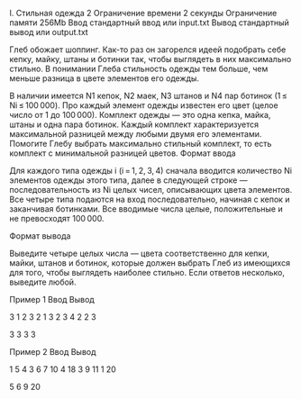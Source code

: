 
I. Стильная одежда 2
Ограничение времени 	2 секунды
Ограничение памяти 	256Mb
Ввод 	стандартный ввод или input.txt
Вывод 	стандартный вывод или output.txt

Глеб обожает шоппинг. Как-то раз он загорелся идеей подобрать себе кепку, майку, штаны и ботинки так, чтобы выглядеть в них максимально стильно. В понимании Глеба стильность одежды тем больше, чем меньше разница в цвете элементов его одежды.

В наличии имеется N1 кепок, N2 маек, N3 штанов и N4 пар ботинок (1 ≤ Ni ≤ 100 000). Про каждый элемент одежды известен его цвет (целое число от 1 до 100 000). Комплект одежды — это одна кепка, майка, штаны и одна пара ботинок. Каждый комплект характеризуется максимальной разницей между любыми двумя его элементами. Помогите Глебу выбрать максимально стильный комплект, то есть комплект с минимальной разницей цветов.
Формат ввода

Для каждого типа одежды i (i = 1, 2, 3, 4) сначала вводится количество Ni элементов одежды этого типа, далее в следующей строке — последовательность из Ni целых чисел, описывающих цвета элементов. Все четыре типа подаются на вход последовательно, начиная с кепок и заканчивая ботинками. Все вводимые числа целые, положительные и не превосходят 100 000.

Формат вывода

Выведите четыре целых числа — цвета соответственно для кепки, майки, штанов и ботинок, которые должен выбрать Глеб из имеющихся для того, чтобы выглядеть наиболее стильно. Если ответов несколько, выведите любой.

Пример 1
Ввод
Вывод

3
1 2 3
2
1 3
2
3 4
2
2 3

	

3 3 3 3 

Пример 2
Ввод
Вывод

1
5
4
3 6 7 10
4
18 3 9 11
1
20

	

5 6 9 20 
